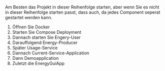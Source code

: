 Am Besten das Projekt in dieser Reihenfolge starten, aber wenn Sie es nicht in dieser Reihenfolge starten passt, dass auch, da jedes Component seperat gestartet werden kann.
1. Öffnen Sie Docker
2. Starten Sie Compose Deployment
3. Dannach starten Sie Engery-User
4. Darauffolgend Energy-Producer
5. Später Usage-Service
6. Dannach Current-Service-Application
7. Dann Demoapplication
8. Zuletzt die EnergyGuiApp
